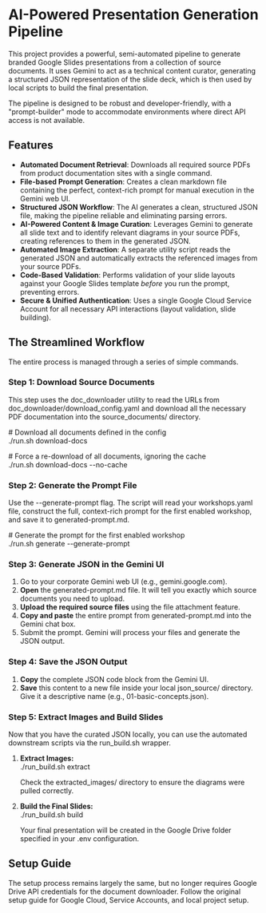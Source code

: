 # **AI-Powered Presentation Generation Pipeline**

This project provides a powerful, semi-automated pipeline to generate branded Google Slides presentations from a collection of source documents. It uses Gemini to act as a technical content curator, generating a structured JSON representation of the slide deck, which is then used by local scripts to build the final presentation.

The pipeline is designed to be robust and developer-friendly, with a "prompt-builder" mode to accommodate environments where direct API access is not available.

## **Features**

* **Automated Document Retrieval**: Downloads all required source PDFs from product documentation sites with a single command.  
* **File-based Prompt Generation**: Creates a clean markdown file containing the perfect, context-rich prompt for manual execution in the Gemini web UI.  
* **Structured JSON Workflow**: The AI generates a clean, structured JSON file, making the pipeline reliable and eliminating parsing errors.  
* **AI-Powered Content & Image Curation**: Leverages Gemini to generate all slide text and to identify relevant diagrams in your source PDFs, creating references to them in the generated JSON.  
* **Automated Image Extraction**: A separate utility script reads the generated JSON and automatically extracts the referenced images from your source PDFs.  
* **Code-Based Validation**: Performs validation of your slide layouts against your Google Slides template *before* you run the prompt, preventing errors.  
* **Secure & Unified Authentication**: Uses a single Google Cloud Service Account for all necessary API interactions (layout validation, slide building).

## **The Streamlined Workflow**

The entire process is managed through a series of simple commands.

### **Step 1: Download Source Documents**

This step uses the doc\_downloader utility to read the URLs from doc\_downloader/download\_config.yaml and download all the necessary PDF documentation into the source\_documents/ directory.

\# Download all documents defined in the config  
./run.sh download-docs

\# Force a re-download of all documents, ignoring the cache  
./run.sh download-docs \--no-cache

### **Step 2: Generate the Prompt File**

Use the \--generate-prompt flag. The script will read your workshops.yaml file, construct the full, context-rich prompt for the first enabled workshop, and save it to generated-prompt.md.

\# Generate the prompt for the first enabled workshop  
./run.sh generate \--generate-prompt

### **Step 3: Generate JSON in the Gemini UI**

1. Go to your corporate Gemini web UI (e.g., gemini.google.com).  
2. **Open** the generated-prompt.md file. It will tell you exactly which source documents you need to upload.  
3. **Upload the required source files** using the file attachment feature.  
4. **Copy and paste** the entire prompt from generated-prompt.md into the Gemini chat box.  
5. Submit the prompt. Gemini will process your files and generate the JSON output.

### **Step 4: Save the JSON Output**

1. **Copy** the complete JSON code block from the Gemini UI.  
2. **Save** this content to a new file inside your local json\_source/ directory. Give it a descriptive name (e.g., 01-basic-concepts.json).

### **Step 5: Extract Images and Build Slides**

Now that you have the curated JSON locally, you can use the automated downstream scripts via the run\_build.sh wrapper.

1. **Extract Images:**  
   ./run\_build.sh extract

   Check the extracted\_images/ directory to ensure the diagrams were pulled correctly.  
2. **Build the Final Slides:**  
   ./run\_build.sh build

   Your final presentation will be created in the Google Drive folder specified in your .env configuration.

## **Setup Guide**

The setup process remains largely the same, but no longer requires Google Drive API credentials for the document downloader. Follow the original setup guide for Google Cloud, Service Accounts, and local project setup.